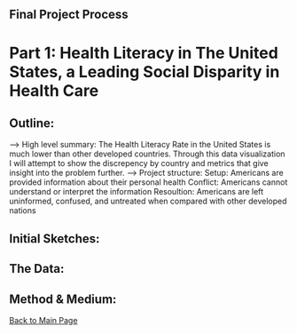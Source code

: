 ## Final Project Process


# Part 1: Health Literacy in The United States, a Leading Social Disparity in Health Care

## Outline: 
  --> High level summary: The Health Literacy Rate in the United States is much lower than other developed countries. Through this data visualization I will attempt to show the discrepency by country and metrics that give insight into the problem further. 
  --> Project structure: 
      Setup: Americans are provided information about their personal health
      Conflict: Americans cannot understand or interpret the information
      Resoultion: Americans are left uninformed, confused, and untreated when compared with other developed nations
   
## Initial Sketches: 
## The Data: 
## Method & Medium: 

[Back to Main Page](/Reige-Portfolio/)
